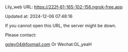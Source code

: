 Lily_web URL: https://222f-61-165-102-156.ngrok-free.app

Updated at: 2024-12-06 07:48:16

If you cannot open this URL, the server might be down.

Please contact: 

goley04@foxmail.com Or Wechat:GL_yeaH
